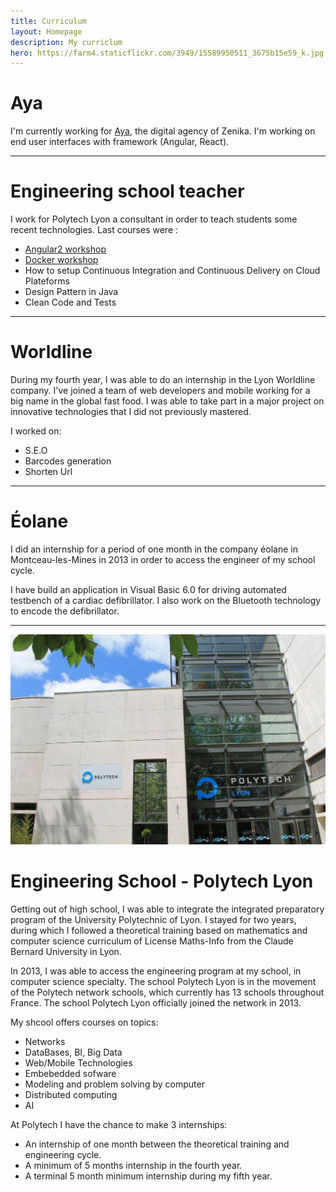 ```yaml
---
title: Curriculum
layout: Homepage
description: My curriclum
hero: https://farm4.staticflickr.com/3949/15589950511_3675b15e59_k.jpg
---
```




# Aya

I'm currently working for [Aya](http://aya-experience.com), the digital agency of Zenika. I'm working on end user
interfaces with framework (Angular, React).

---

# Engineering school teacher

I work for Polytech Lyon a consultant in order to teach students some recent technologies.
Last courses were :
- [Angular2 workshop](/posts/angular-training)
- [Docker workshop](/posts/docker-training)
- How to setup Continuous Integration and Continuous Delivery on Cloud Plateforms
- Design Pattern in Java
- Clean Code and Tests

---

# Worldline

During my fourth year, I was able to do an internship in the Lyon
Worldline company. I've joined a team of web developers and mobile
working for a big name in the global fast food. I was able to take part
in a major project on innovative technologies that I did not previously
mastered.

I worked on:
* S.E.O
* Barcodes generation
* Shorten Url

---

# Éolane

I did an internship for a period of one month in the company éolane in
Montceau-les-Mines in 2013 in order to access the engineer of my school
cycle.

I have build an application in Visual Basic 6.0 for driving automated
testbench of a cardiac defibrillator. I also work on the Bluetooth
technology to encode the defibrillator.

---

![Polytech](/assets/polytech.jpg)

# Engineering School - Polytech Lyon

Getting out of high school, I was able to integrate the integrated
preparatory program of the University Polytechnic of Lyon. I stayed for
two years, during which I followed a theoretical training based on
mathematics and computer science curriculum of License Maths-Info from
the Claude Bernard University in Lyon.

In 2013, I was able to access the engineering program at my school, in
computer science specialty. The school Polytech Lyon is in the movement
of the Polytech network schools, which currently has 13 schools
throughout France. The school Polytech Lyon officially joined
the network in 2013.

My shcool offers courses on topics:

* Networks
* DataBases, BI, Big Data
* Web/Mobile Technologies
* Embebedded sofware
* Modeling and problem solving by computer
* Distributed computing
* AI

At Polytech I have the chance to make 3 internships:
* An internship of one month between the theoretical training and engineering cycle.
* A minimum of 5 months internship in the fourth year.
* A terminal 5 month minimum internship during my fifth year.
